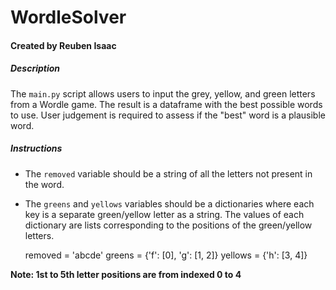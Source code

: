 # WordleSolver 
#### Created by Reuben Isaac
##### Description
The `main.py` script allows users to input the grey, yellow, and green letters from a Wordle game. The result is a
dataframe with the best possible words to use. User judgement is required to assess if the "best" word is a plausible word.
    

    
##### Instructions
* The `removed` variable should be a string of all the letters not present in the word. 
* The `greens` and `yellows` variables should be a dictionaries where each key is a separate green/yellow letter as a string. The values of each dictionary are lists corresponding to the positions of the green/yellow letters.


    removed = 'abcde'
    greens = {'f': [0], 'g': [1, 2]}
    yellows = {'h': [3, 4]}
    
**Note: 1st to 5th letter positions are from indexed 0 to 4**
